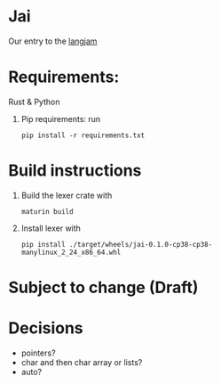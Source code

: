 # Jai
Our entry to the [langjam](https://github.com/langjam/jam0001)

# Requirements:
Rust & Python
1. Pip requirements: run 
	
	```
	pip install -r requirements.txt
	```

# Build instructions
1. Build the lexer crate with
	
	```
	maturin build
	```

2. Install lexer with 
	
	```
	pip install ./target/wheels/jai-0.1.0-cp38-cp38-manylinux_2_24_x86_64.whl
	```

# Subject to change (Draft)

# Decisions
- pointers?
- char and then char array or lists?
- auto?

# Syntax
## Variable
```c
type variable = value;
```

## Functions
```c
"returns int";
"takes int, str";
myfunc() { }
```

## Comment
```c
"this is a comment";
```

# Types
| Name | details                      |
|------|------------------------------|
| int  | an integer                   |
| char | a character                  |

# Debated
| Name       | details                                      |
|------------|----------------------------------------------|
| auto       | automatically determins type                 |
| str        | either a collection of char or it's own type |
| bool       | a true or false value                        |
| list       | a collection of any type                     |
| key: value | a key value hash                             |


